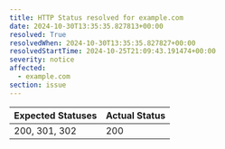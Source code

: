 ```yaml
---
title: HTTP Status resolved for example.com
date: 2024-10-30T13:35:35.827813+00:00
resolved: True
resolvedWhen: 2024-10-30T13:35:35.827827+00:00
resolvedStartTime: 2024-10-25T21:09:43.191474+00:00
severity: notice
affected:
  - example.com
section: issue
---
```


| Expected Statuses | Actual Status  |
|-------------------|----------------|
| 200, 301, 302 | 200 |
